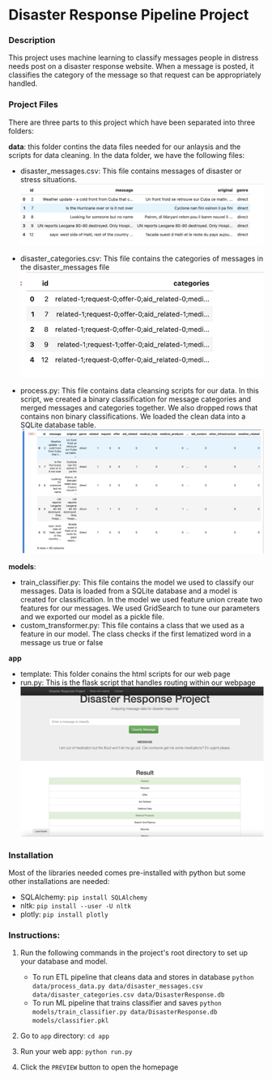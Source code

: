 # Disaster Response Pipeline Project
### Description
This project uses machine learning to classify messages people in distress needs post on a disaster response website. When a message is posted, it classifies the category of the message so that request can be appropriately handled.

### Project Files
There are three parts to this project which have been separated into three folders:

**data**: this folder contins the data files needed for our anlaysis and the scripts for data cleaning. In the data folder, we have the following files:

- disaster_messages.csv: This file contains messages of disaster or stress situations. 
![disaster messages content](screenshots/messages.png)

- disaster_categories.csv: This file contains the categories of messages in the disaster_messages file
![disaster categories content](screenshots/categories.png)

- process.py: This file contains data cleansing scripts for our data. In this script, we created a binary classification for message categories and merged messages and categories together. We also dropped rows that contains non binary classifications. We loaded the clean data into a SQLite database table. 
![clean and processed data](screenshots/processed_data.png)

**models**: 
- train_classifier.py: This file contains the model we used to classify our messages. Data is loaded from a SQLite database and a model is created for classification. In the model we used feature union create two features for our messages. We used GridSearch to tune our parameters and we exported our model as a pickle file.
- custom_transformer.py: This file contains a class that we used as a feature in our model. The class checks if the first lematized word in a message us true or false

**app**
- template: This folder conains the html scripts for our web page
- run.py: This is the flask script that handles routing within our webpage
![disaster response webpage](screenshots/disaster_response_homepage.png)

### Installation
Most of the libraries needed comes pre-installed with python but some other installations are needed:
-   SQLAlchemy: `pip install SQLAlchemy`
-   nltk: `pip install --user -U nltk`
-   plotly: `pip install plotly`
### Instructions:
1. Run the following commands in the project's root directory to set up your database and model.

    - To run ETL pipeline that cleans data and stores in database
        `python data/process_data.py data/disaster_messages.csv data/disaster_categories.csv data/DisasterResponse.db`
    - To run ML pipeline that trains classifier and saves
        `python models/train_classifier.py data/DisasterResponse.db models/classifier.pkl`

2. Go to `app` directory: `cd app`

3. Run your web app: `python run.py`

4. Click the `PREVIEW` button to open the homepage
